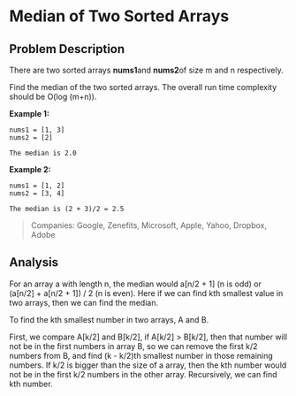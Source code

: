 # Median of Two Sorted Arrays

## Problem Description

There are two sorted arrays **nums1**and **nums2**of size m and n respectively.

Find the median of the two sorted arrays. The overall run time complexity should be O\(log \(m+n\)\).

**Example 1:**

```
nums1 = [1, 3]
nums2 = [2]

The median is 2.0
```

**Example 2:**

```
nums1 = [1, 2]
nums2 = [3, 4]

The median is (2 + 3)/2 = 2.5
```

> Companies: Google, Zenefits, Microsoft, Apple, Yahoo, Dropbox, Adobe

## Analysis

For an array a with length n, the median would a\[n/2 + 1\] \(n is odd\) or \(a\[n/2\] + a\[n/2 + 1\]\) / 2 \(n is even\). Here if we can find kth smallest value in two arrays, then we can find the median.

To find the kth smallest number in two arrays, A and B.

First, we compare A\[k/2\] and B\[k/2\], if A\[k/2\] &gt; B\[k/2\], then that number will not be in the first numbers in array B, so we can remove the first k/2 numbers from B, and find \(k - k/2\)th smallest number in those remaining numbers. If k/2 is bigger than the size of a array, then the kth number would not be in the first k/2 numbers in the other array. Recursively, we can find kth number.

 

